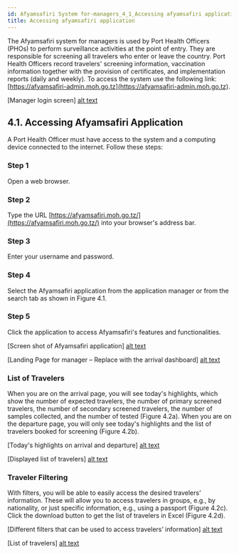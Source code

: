 ```yaml
---
id: Afyamsafiri System for-managers_4_1_Accessing afyamsafiri application
title: Accessing afyamsafiri application
---
```

The Afyamsafiri system for managers is used by Port Health Officers (PHOs) to perform surveillance activities at the point of entry. They are responsible for screening all travelers who enter or leave the country. Port Health Officers record travelers' screening information, vaccination information together with the provision of certificates, and implementation reports (daily and weekly). To access the system use the following link: [https://afyamsafiri-admin.moh.go.tz](https://afyamsafiri-admin.moh.go.tz).

[Manager login screen]
[alt text](../../static/img/Picture10.png)

## 4.1. Accessing Afyamsafiri Application

A Port Health Officer must have access to the system and a computing device connected to the internet. Follow these steps:

### Step 1
Open a web browser.

### Step 2
Type the URL [https://afyamsafiri.moh.go.tz/](https://afyamsafiri.moh.go.tz/) into your browser's address bar.

### Step 3
Enter your username and password.

### Step 4
Select the Afyamsafiri application from the application manager or from the search tab as shown in Figure 4.1.

### Step 5
Click the application to access Afyamsafiri's features and functionalities.

[Screen shot of Afyamsafiri application]
[alt text](../../static/img/Picture11.png)

[Landing Page for manager – Replace with the arrival dashboard]
[alt text](../../static/img/Picture12.png)

### List of Travelers

When you are on the arrival page, you will see today's highlights, which show the number of expected travelers, the number of primary screened travelers, the number of secondary screened travelers, the number of samples collected, and the number of tested (Figure 4.2a). When you are on the departure page, you will only see today's highlights and the list of travelers booked for screening (Figure 4.2b).

[Today's highlights on arrival and departure]
[alt text](../../static/img/Picture13.png)

[Displayed list of travelers]
[alt text](../../static/img/Picture14.png)

### Traveler Filtering

With filters, you will be able to easily access the desired travelers’ information. These will allow you to access travelers in groups, e.g., by nationality, or just specific information, e.g., using a passport (Figure 4.2c). Click the download button to get the list of travelers in Excel (Figure 4.2d).

[Different filters that can be used to access travelers’ information]
[alt text](../../static/img/Picture15.png)

[List of travelers]
[alt text](../../static/img/Picture16.png)
